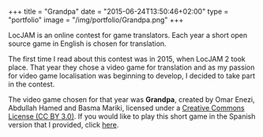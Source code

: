 +++
title = "Grandpa"
date = "2015-06-24T13:50:46+02:00"
type = "portfolio"
image = "/img/portfolio/Grandpa.png"
+++

LocJAM is an online contest for game translators. Each year a short open source game in English is chosen for translation.

The first time I read about this contest was in 2015, when LocJAM 2 took place. That year they chose a video game for translation and as my passion for video game localisation was beginning to develop, I decided to take part in the contest.

The video game chosen for that year was **Grandpa**, created by Omar Enezi, Abdullah Hamed and Basma Mariki, licensed under a [Creative Commons License (CC BY 3.0)](https://creativecommons.org/licenses/by/3.0/). If you would like to play this short game in the Spanish version that I provided, click [here](/grandpa).
